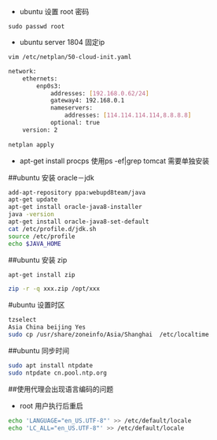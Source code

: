 - ubuntu 设置 root 密码

```
sudo passwd root
```

- ubuntu server 1804 固定ip

```sh
vim /etc/netplan/50-cloud-init.yaml

network:
    ethernets:
        enp0s3:
            addresses: [192.168.0.62/24]
            gateway4: 192.168.0.1
            nameservers:
                addresses: [114.114.114.114,8.8.8.8]
            optional: true
    version: 2
    
netplan apply

```

- apt-get install procps 使用ps -ef|grep tomcat 需要单独安装

##ubuntu 安装 oracle－jdk 

```sh
add-apt-repository ppa:webupd8team/java
apt-get update
apt-get install oracle-java8-installer
java -version
apt-get install oracle-java8-set-default
cat /etc/profile.d/jdk.sh
source /etc/profile
echo $JAVA_HOME
```

##ubuntu 安装 zip

```sh
apt-get install zip

zip -r -q xxx.zip /opt/xxx
```
 
 
#ubuntu 设置时区

```sh
tzselect
Asia China beijing Yes
sudo cp /usr/share/zoneinfo/Asia/Shanghai  /etc/localtime
```

##ubuntu 同步时间

```sh
sudo apt install ntpdate
sudo ntpdate cn.pool.ntp.org
```

##使用代理会出现语言编码的问题
- root 用户执行后重启
```sh
echo 'LANGUAGE="en_US.UTF-8"' >> /etc/default/locale
echo 'LC_ALL="en_US.UTF-8"' >> /etc/default/locale
```
